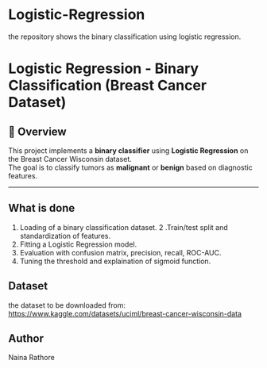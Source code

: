 # Logistic-Regression
the repository shows the binary classification using logistic regression.

# Logistic Regression - Binary Classification (Breast Cancer Dataset)

## 📌 Overview
This project implements a **binary classifier** using **Logistic Regression** on the Breast Cancer Wisconsin dataset.  
The goal is to classify tumors as **malignant** or **benign** based on diagnostic features.

---

## What is done 
1. Loading of a binary classification dataset.
2 .Train/test split and standardization of features.
3. Fitting a Logistic Regression model.
4. Evaluation with confusion matrix, precision, recall, ROC-AUC.
5. Tuning the threshold and explaination of sigmoid function.

## Dataset 
the dataset to be downloaded from: https://www.kaggle.com/datasets/uciml/breast-cancer-wisconsin-data

## Author
Naina Rathore
